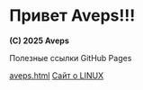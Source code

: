 <link rel="stylesheet" type="text/css" href="css/aveps.css">

<h1>Привет Aveps!!!</h1>
<strong>(C) 2025 Aveps</strong>
<p>Полезные ссылки GitHub Pages</p>

<a class="tooltiplink" href="https://aveps.github.io/Aveps_book/aveps.html" data-title="Aveps">aveps.html</a>
<a class="tooltiplink" href="https://stm66.github.io/" data-title="Михаил stm66">Сайт о LINUX</a>

